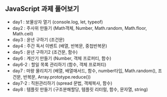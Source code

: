 ## JavaScript 과제 풀어보기

- day1 : 보물상자 열기 (console.log, let, typeof)
- day2 : 주사위 만들기 (Math객체, Number, Math.random, Math.floor, Math.ceil)
- day3 : 윤년 구하기 (조건문)
- day4 : 주간 독서 이벤트 (배열, 반복문, 중첩반복문)
- day5 : 윤년 구하기2 (조건문, 함수)
- day6 : 계산기 만들기 (Number, 객체 프로퍼티, 함수)
- day6-2 : 할일 목록 관리하기 (함수, 객체 프로퍼티)
- day7 : 마왕 물리치기 (배열, 배열매서드, 함수, number타입, Math.random(), 조건문, 반복문, Array.prototype.reduce())
- day7-2 : 직원관리하기 (spread 문법, 객체복사, 함수)
- day8 : 템플릿 만들기 (구조분해할당, 템플릿 리터럴, 함수, 문자열, string)
